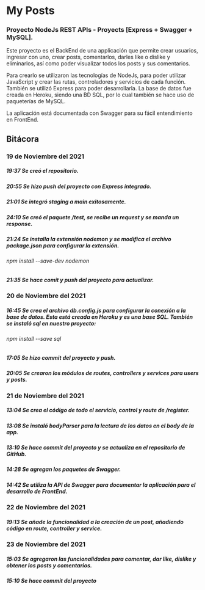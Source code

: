 # My Posts
### Proyecto NodeJs REST APIs - Proyects [Express + Swagger + MySQL].

Este proyecto es el BackEnd de una applicación que permite crear usuarios, ingresar con uno, crear posts, comentarlos, darles like o dislike y eliminarlos, así como poder visualizar todos los posts y sus comentarios.

Para crearlo se utilizaron las tecnologías de NodeJs, para poder utilizar JavaScript y crear las rutas, controladores y servicios de cada función. También se utilizó Express para poder desarrollarla. La base de datos fue creada en Heroku, siendo una BD SQL, por lo cual también se hace uso de paqueterías de MySQL.

La aplicación está documentada con Swagger para su fácil entendimiento en FrontEnd.

## Bitácora

### 19 de Noviembre del 2021
##### 19:37 Se creó el repositorio.

##### 20:55 Se hizo push del proyecto con Express integrado.

##### 21:01 Se integró staging a main exitosamente.

##### 24:10 Se creó el paquete /test, se recibe un request y se manda un response.

##### 21:24 Se installa la extensión nodemon y se modifica el archivo package.json para configurar la extensión.
###### npm install --save-dev nodemon

##### 21:35 Se hace comit y push del proyecto para actualizar.

### 20 de Noviembre del 2021
##### 16:45 Se crea el archivo db.config.js para configurar la conexión a la base de datos. Esta está creada en Heroku y es una base SQL. También se instaló sql en nuestro proyecto:
###### npm install --save sql

##### 17:05 Se hizo commit del proyecto y push.

##### 20:05 Se crearon los módulos de routes, controllers y services para users y posts.

### 21 de Noviembre del 2021

##### 13:04 Se crea el código de todo el servicio, control y route de /register.

##### 13:08 Se instaló bodyParser para la lectura de los datos en el body de la app.

##### 13:10 Se hace commit del proyecto y se actualiza en el repositorio de GitHub.

##### 14:28 Se agregan los paquetes de Swagger.

##### 14:42 Se utiliza la API de Swagger para documentar la aplicación para el desarrollo de FrontEnd.

### 22 de Noviembre del 2021

##### 19:13 Se añade la funcionalidad a la creación de un post, añadiendo código en route, controller y service.

### 23 de Noviembre del 2021

##### 15:03 Se agregaron las funcionalidades para comentar, dar like, dislike y obtener los posts y comentarios.

##### 15:10 Se hace commit del proyecto
